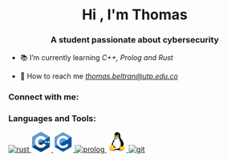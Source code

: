 <h1 align="center">Hi , I'm Thomas </h1>
<h3 align="center">A student passionate about cybersecurity</h3>

- 📚 I’m currently learning *C++, Prolog and Rust*

- 🔎 How to reach me *thomas.beltran@utp.edu.co*

<h3 align="left">Connect with me:</h3>
<p align="left">
</p>

<h3 align="left">Languages and Tools:</h3>
 <a href="https://www.rust-lang.org/" target="_blank" rel="noreferrer">
    <img src="https://upload.wikimedia.org/wikipedia/commons/d/d5/Rust_programming_language_black_logo.svg" alt="rust" width="40" height="40"/>
  </a>
  <a href="https://isocpp.org/" target="_blank" rel="noreferrer">
    <img src="https://raw.githubusercontent.com/devicons/devicon/master/icons/cplusplus/cplusplus-original.svg" alt="c++" width="40" height="40"/>
  </a>
  <a href="https://www.open-std.org/jtc1/sc22/wg14/" target="_blank" rel="noreferrer">
    <img src="https://raw.githubusercontent.com/devicons/devicon/master/icons/c/c-original.svg" alt="c" width="40" height="40"/>
  </a>
  <a href="https://www.swi-prolog.org/" target="_blank" rel="noreferrer">
    <img src="https://upload.wikimedia.org/wikipedia/commons/7/7e/SWI_Prolog_logo.svg" alt="prolog" width="40" height="40"/>
  </a>
  <a href="https://www.linux.org/" target="_blank" rel="noreferrer">
    <img src="https://raw.githubusercontent.com/devicons/devicon/master/icons/linux/linux-original.svg" alt="linux" width="40" height="40"/>
  </a>
  <a href="https://git-scm.com/" target="_blank" rel="noreferrer">
    <img src="https://www.vectorlogo.zone/logos/git-scm/git-scm-icon.svg" alt="git" width="40" height="40"/>
  </a>
</p>
